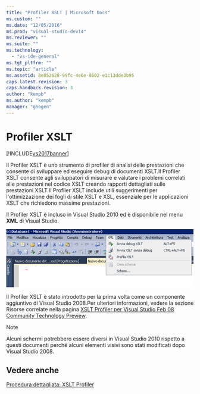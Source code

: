 ```yaml
---
title: "Profiler XSLT | Microsoft Docs"
ms.custom: ""
ms.date: "12/05/2016"
ms.prod: "visual-studio-dev14"
ms.reviewer: ""
ms.suite: ""
ms.technology: 
  - "vs-ide-general"
ms.tgt_pltfrm: ""
ms.topic: "article"
ms.assetid: 8e852628-99fc-4e6e-8602-e1c13dde3b95
caps.latest.revision: 3
caps.handback.revision: 3
author: "kempb"
ms.author: "kempb"
manager: "ghogen"
---
```

# Profiler XSLT
[!INCLUDE[vs2017banner](../code-quality/includes/vs2017banner.md)]

Il Profiler XSLT è uno strumento di profiler di analisi delle prestazioni che consente di sviluppare ed eseguire debug di documenti XSLT.Il Profiler XSLT consente agli sviluppatori di misurare e valutare i problemi correlati alle prestazioni nel codice XSLT creando rapporti dettagliati sulle prestazioni XSLT.Il Profiler XSLT include utili suggerimenti per l'ottimizzazione dei fogli di stile XSLT e XSL, essenziale per le applicazioni XSLT che richiedono massime prestazioni.  
  
 Il Profiler XSLT è incluso in Visual Studio 2010 ed è disponibile nel menu **XML** di Visual Studio.  
  
 ![Profiler XSLT](../xml-tools/media/xsltprofilermenu.gif "XSLTProfilerMenu")  
  
 Il Profiler XSLT è stato introdotto per la prima volta come un componente aggiuntivo di Visual Studio 2008.Per ulteriori informazioni, vedere la sezione Risorse correlate nella pagina [XSLT Profiler per Visual Studio Feb 08 Community Technology Preview](http://go.microsoft.com/fwlink/?LinkId=142987).  
  
> [!NOTE]
>  Alcuni schermi potrebbero essere diversi in Visual Studio 2010 rispetto a questi documenti perché alcuni elementi visivi sono stati modificati dopo Visual Studio 2008.  
  
## Vedere anche  
 [Procedura dettagliata: XSLT Profiler](../xml-tools/walkthrough-xslt-profiler.md)